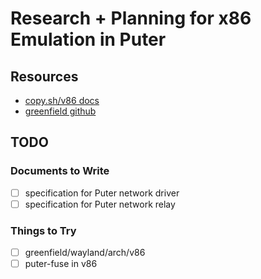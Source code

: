 # Research + Planning for x86 Emulation in Puter

## Resources
- [copy.sh/v86 docs](https://github.com/copy/v86/blob/master/docs)
- [greenfield github](https://github.com/udevbe/greenfield)

## TODO

### Documents to Write

- [ ] specification for Puter network driver
- [ ] specification for Puter network relay

### Things to Try

- [ ] greenfield/wayland/arch/v86
- [ ] puter-fuse in v86

